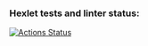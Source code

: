 ### Hexlet tests and linter status:
[![Actions Status](https://github.com/bpdu/python-project-lvl1/workflows/hexlet-check/badge.svg)](https://github.com/bpdu/python-project-lvl1/actions)